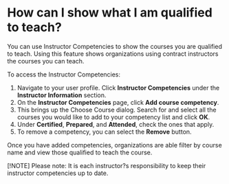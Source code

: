 # How can I show what I am qualified to teach?

You can use Instructor Competencies to show the courses you are qualified to teach. Using this feature shows organizations using contract instructors the courses you can teach.

To access the Instructor Competencies:
1. Navigate to your user profile. Click **Instructor Competencies** under the **Instructor Information** section. 
1. On the **Instructor Competencies** page, click **Add course competency**. 
1. This brings up the Choose Course dialog. Search for and select all the courses you would like to add to your competency list and click **OK**. 
1. Under **Certified**, **Prepared**, and **Attended**, check the ones that apply. 
1. To remove a competency, you can select the **Remove** button.

Once you have added competencies, organizations are able filter by course name and view those qualified to teach the course. 

[!NOTE] Please note: It is each instructor?s responsibility to keep their instructor competencies up to date.
